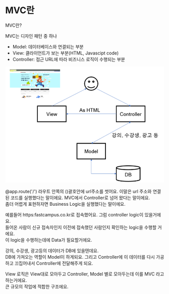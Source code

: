 # MVC란

MVC란?

MVC는 디자인 패턴 중 하나

* Model: 데이터베이스와 연결되는 부분 
* View: 클라이언트가 보는 부분\(HTML, Javascipt code\) 
* Controller: 접근 URL에 따라 비즈니스 로직이 수행되는 부분

         

![mvc &#xAD6C;&#xC870;](../../../.gitbook/assets/image%20%28221%29.png)



@app.route\('/'\) 라우트 안쪽의 \(\)괄호안에 url주소를 썻어요. 이말은 url 주소와 연결된 코드를 실행했다는 말이에요. MVC에서 Controller로 넘어 왔다는 말이에요.   
좀더 어렵게 표현하자면 Business Logic을 실행했다는 말이에요.   
  
예를들어 https:fastcampus.co.kr로 접속했어요.  그럼 controller logic이 있을거에요.   
들어온 사람이 신규 접속자인지 이전에 접속했던 사람인지 확인하는 logic을 수행할 거에요.   
이 logic을 수행하는데에 Data가 필요할거에요.   
  
강의, 수강생, 광고등의 데이터가 DB에 있을텐데요.   
DB에 가져오는 역할이 Model이 하게되요. 그리고 Controller에 이 데이터를 다시 가공하고 끄집어내서 Controller에 전달해주게 되요. 

View 로직은 View대로 모아두고 Controller, Model 별로 모아두는데 이를 MVC 라고 하는거에요.   
큰 규모의 작업에 적합한 구조에요. 

































